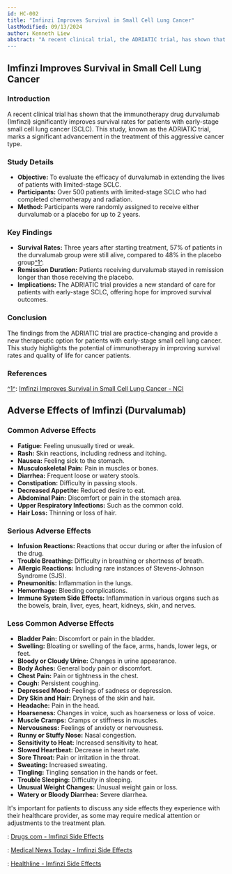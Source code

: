 ```yaml
--- 
id: HC-002 
title: "Imfinzi Improves Survival in Small Cell Lung Cancer" 
lastModified: 09/13/2024 
author: Kenneth Liew 
abstract: "A recent clinical trial, the ADRIATIC trial, has shown that the immunotherapy drug durvalumab (Imfinzi) significantly improves survival rates for patients with early-stage small cell lung cancer (SCLC). The study involved over 500 patients who had completed chemotherapy and radiation, and were randomly assigned to receive either durvalumab or a placebo. Three years after starting treatment, 57% of patients in the durvalumab group were still alive, compared to 48% in the placebo group. Durvalumab also extended remission duration. These findings establish durvalumab as a new standard of care for early-stage SCLC, highlighting the potential of immunotherapy to improve survival rates and quality of life for cancer patients.” 
--- 
```

 
## Imfinzi Improves Survival in Small Cell Lung Cancer 

### Introduction 
A recent clinical trial has shown that the immunotherapy drug durvalumab (Imfinzi) significantly improves survival rates for patients with early-stage small cell lung cancer (SCLC). This study, known as the ADRIATIC trial, marks a significant advancement in the treatment of this aggressive cancer type. 
 
### Study Details 
- **Objective:** To evaluate the efficacy of durvalumab in extending the lives of patients with limited-stage SCLC. 
- **Participants:** Over 500 patients with limited-stage SCLC who had completed chemotherapy and radiation. 
- **Method:** Participants were randomly assigned to receive either durvalumab or a placebo for up to 2 years. 
 
### Key Findings 
- **Survival Rates:** Three years after starting treatment, 57% of patients in the durvalumab group were still alive, compared to 48% in the placebo group[^1^](https://www.cancer.gov/news-events/cancer-currents-blog/2024/small-cell-lung-cancer-imfinzi-increases-survival). 
- **Remission Duration:** Patients receiving durvalumab stayed in remission longer than those receiving the placebo. 
- **Implications:** The ADRIATIC trial provides a new standard of care for patients with early-stage SCLC, offering hope for improved survival outcomes. 
 
### Conclusion 
The findings from the ADRIATIC trial are practice-changing and provide a new therapeutic option for patients with early-stage small cell lung cancer. This study highlights the potential of immunotherapy in improving survival rates and quality of life for cancer patients. 
 
### References 
[^1^](https://www.cancer.gov/news-events/cancer-currents-blog/2024/small-cell-lung-cancer-imfinzi-increases-survival): [Imfinzi Improves Survival in Small Cell Lung Cancer - NCI](https://www.cancer.gov/news-events/cancer-currents-blog/2024/small-cell-lung-cancer-imfinzi-increases-survival) 

## Adverse Effects of Imfinzi (Durvalumab) 

### Common Adverse Effects 
- **Fatigue:** Feeling unusually tired or weak. 
- **Rash:** Skin reactions, including redness and itching. 
- **Nausea:** Feeling sick to the stomach. 
- **Musculoskeletal Pain:** Pain in muscles or bones. 
- **Diarrhea:** Frequent loose or watery stools. 
- **Constipation:** Difficulty in passing stools. 
- **Decreased Appetite:** Reduced desire to eat. 
- **Abdominal Pain:** Discomfort or pain in the stomach area. 
- **Upper Respiratory Infections:** Such as the common cold. 
- **Hair Loss:** Thinning or loss of hair. 

### Serious Adverse Effects 
- **Infusion Reactions:** Reactions that occur during or after the infusion of the drug. 
- **Trouble Breathing:** Difficulty in breathing or shortness of breath. 
- **Allergic Reactions:** Including rare instances of Stevens-Johnson Syndrome (SJS). 
- **Pneumonitis:** Inflammation in the lungs. 
- **Hemorrhage:** Bleeding complications. 
- **Immune System Side Effects:** Inflammation in various organs such as the bowels, brain, liver, eyes, heart, kidneys, skin, and nerves. 

### Less Common Adverse Effects 
- **Bladder Pain:** Discomfort or pain in the bladder. 
- **Swelling:** Bloating or swelling of the face, arms, hands, lower legs, or feet. 
- **Bloody or Cloudy Urine:** Changes in urine appearance. 
- **Body Aches:** General body pain or discomfort. 
- **Chest Pain:** Pain or tightness in the chest. 
- **Cough:** Persistent coughing. 
- **Depressed Mood:** Feelings of sadness or depression. 
- **Dry Skin and Hair:** Dryness of the skin and hair. 
- **Headache:** Pain in the head. 
- **Hoarseness:** Changes in voice, such as hoarseness or loss of voice. 
- **Muscle Cramps:** Cramps or stiffness in muscles. 
- **Nervousness:** Feelings of anxiety or nervousness. 
- **Runny or Stuffy Nose:** Nasal congestion. 
- **Sensitivity to Heat:** Increased sensitivity to heat. 
- **Slowed Heartbeat:** Decrease in heart rate. 
- **Sore Throat:** Pain or irritation in the throat. 
- **Sweating:** Increased sweating. 
- **Tingling:** Tingling sensation in the hands or feet. 
- **Trouble Sleeping:** Difficulty in sleeping. 
- **Unusual Weight Changes:** Unusual weight gain or loss. 
- **Watery or Bloody Diarrhea:** Severe diarrhea. 

It's important for patients to discuss any side effects they experience with their healthcare provider, as some may require medical attention or adjustments to the treatment plan. 

: [Drugs.com - Imfinzi Side Effects](https://www.drugs.com/sfx/imfinzi-side-effects.html) 

: [Medical News Today - Imfinzi Side Effects](https://www.medicalnewstoday.com/articles/drugs-imfinzi-side-effects) 

: [Healthline - Imfinzi Side Effects](https://www.healthline.com/health/drugs/imfinzi-side-effects) 